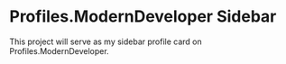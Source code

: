 # Profiles.ModernDeveloper Sidebar
This project will serve as my sidebar profile card on Profiles.ModernDeveloper.
